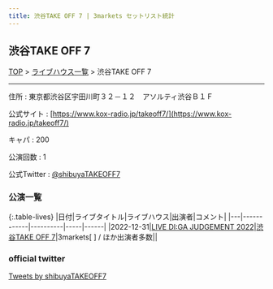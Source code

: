 ```yaml
---
title: 渋谷TAKE OFF 7 | 3markets セットリスト統計
---
```

## 渋谷TAKE OFF 7

[TOP](/setlist/) > [ライブハウス一覧](livehouses.html) > 渋谷TAKE OFF 7

___

住所
:    東京都渋谷区宇田川町３２－１２　アソルティ渋谷Ｂ１Ｆ

公式サイト
:    [https://www.kox-radio.jp/takeoff7/](https://www.kox-radio.jp/takeoff7/)

キャパ
:    200

公演回数
: 1


公式Twitter
: <a href="https://twitter.com/shibuyaTAKEOFF7">@shibuyaTAKEOFF7</a>


### 公演一覧

{:.table-lives}
|日付|ライブタイトル|ライブハウス|出演者|コメント|
|---|------------|----------|-----|------|
|<span class="nowrap">2022-12-31</span>|[LIVE DI:GA JUDGEMENT 2022](live048.html)|[渋谷TAKE OFF 7](livehouse049.html)|3markets[ ] / ほか出演者多数||



### official twitter

<a class="twitter-timeline" href="https://twitter.com/shibuyaTAKEOFF7?ref_src=twsrc%5Etfw">Tweets by shibuyaTAKEOFF7</a> <script async src="https://platform.twitter.com/widgets.js" charset="utf-8"></script>